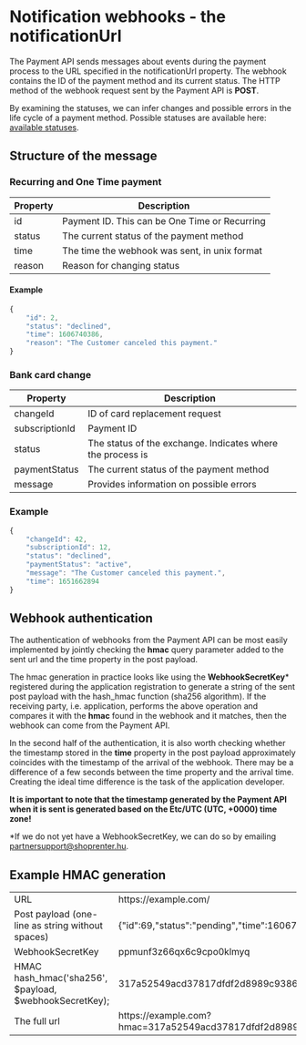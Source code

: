 # Notification webhooks - the notificationUrl

The Payment API sends messages about events during the payment process to the URL specified in the notificationUrl property.
The webhook contains the ID of the payment method and its current status. The HTTP method of the webhook request sent by the Payment API is **POST**.

By examining the statuses, we can infer changes and possible errors in the life cycle of a payment method.
Possible statuses are available here: [available statuses](../docs/k_statuses.md).

## Structure of the message

### Recurring and One Time payment

| Property | Description |
|-------------|-------------------------------------------------------|
| id | Payment ID. This can be One Time or Recurring |
| status | The current status of the payment method |
| time | The time the webhook was sent, in unix format |
| reason | Reason for changing status |

#### Example 

```javascript
{
    "id": 2,
    "status": "declined",
    "time": 1606740386,
    "reason": "The Customer canceled this payment."
}
```

### Bank card change

| Property | Description |
|----------------|--------------------------------------|
| changeId | ID of card replacement request |
| subscriptionId | Payment ID |
| status | The status of the exchange. Indicates where the process is |
| paymentStatus | The current status of the payment method |
| message | Provides information on possible errors |

### Example

```javascript
{
    "changeId": 42,
    "subscriptionId": 12,
    "status": "declined",
    "paymentStatus": "active",
    "message": "The Customer canceled this payment.",
    "time": 1651662894
}
```

## Webhook authentication

The authentication of webhooks from the Payment API can be most easily implemented by jointly checking the **hmac** query parameter added to the sent url and the time property in the post payload.

The hmac generation in practice looks like using the **WebhookSecretKey*** registered during the application registration to generate a string of the sent post payload with the hash_hmac function (sha256 algorithm).
If the receiving party, i.e. application, performs the above operation and compares it with the **hmac** found in the webhook and it matches, then the webhook can come from the Payment API.

In the second half of the authentication, it is also worth checking whether the timestamp stored in the **time** property in the post payload approximately coincides with the timestamp of the arrival of the webhook.
There may be a difference of a few seconds between the time property and the arrival time. Creating the ideal time difference is the task of the application developer.

**It is important to note that the timestamp generated by the Payment API when it is sent is generated based on the Etc/UTC (UTC, +0000) time zone!**

*If we do not yet have a WebhookSecretKey, we can do so by emailing partnersupport@shoprenter.hu.

## Example HMAC generation

<table>
    <tr>
        <td>URL</td>
        <td>https://example.com/</td>
    </tr>
    <tr>
        <td>Post payload (one-line as string without spaces)</td>
        <td>{"id":69,"status":"pending","time":1606740386}</td>
    </tr>
    <tr>
        <td>WebhookSecretKey</td>
        <td>ppmunf3z66qx6c9cpo0klmyq</td>
    </tr>
    <tr>
        <td>HMAC<br>hash_hmac('sha256', $payload, $webhookSecretKey);</td>
        <td>317a52549acd37817dfdf2d8989c9386b3d448faa6bc2ff597c71eaa37c76ee3</td>
    </tr>
    <tr>
        <td>The full url</td>
        <td>https://example.com?hmac=317a52549acd37817dfdf2d8989c9386b3d448faa6bc2ff597c71eaa37c76ee3</td>
    </tr>
</table>

